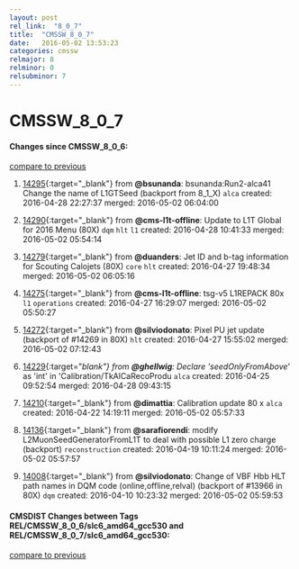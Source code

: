 ```yaml
---
layout: post
rel_link:  "8_0_7"
title:  "CMSSW_8_0_7"
date:   2016-05-02 13:53:23
categories: cmssw
relmajor: 8
relminor: 0
relsubminor: 7
---
```


# CMSSW_8_0_7
#### Changes since CMSSW_8_0_6:

[compare to previous](https://github.com/cms-sw/cmssw/compare/CMSSW_8_0_6...CMSSW_8_0_7)



1. [14295](http://github.com/cms-sw/cmssw/pull/14295){:target="_blank"}  from **@bsunanda**: bsunanda:Run2-alca41 Change the name of L1GTSeed (backport from 8_1_X) `alca`  created: 2016-04-28 22:27:37 merged: 2016-05-02 06:04:00

2. [14290](http://github.com/cms-sw/cmssw/pull/14290){:target="_blank"}  from **@cms-l1t-offline**: Update to L1T Global for 2016 Menu (80X) `dqm`  `hlt`  `l1`  created: 2016-04-28 10:41:33 merged: 2016-05-02 05:54:14

3. [14279](http://github.com/cms-sw/cmssw/pull/14279){:target="_blank"}  from **@duanders**: Jet ID and b-tag information for Scouting Calojets (80X) `core`  `hlt`  created: 2016-04-27 19:48:34 merged: 2016-05-02 06:05:16

4. [14275](http://github.com/cms-sw/cmssw/pull/14275){:target="_blank"}  from **@cms-l1t-offline**: tsg-v5 L1REPACK 80x `l1`  `operations`  created: 2016-04-27 16:29:07 merged: 2016-05-02 05:50:27

5. [14272](http://github.com/cms-sw/cmssw/pull/14272){:target="_blank"}  from **@silviodonato**:  Pixel PU jet update (backport of #14269 in 80X) `hlt`  created: 2016-04-27 15:55:02 merged: 2016-05-02 07:12:43

6. [14229](http://github.com/cms-sw/cmssw/pull/14229){:target="_blank"}  from **@ghellwig**: Declare 'seedOnlyFromAbove_' as 'int' in 'Calibration/TkAlCaRecoProdu `alca`  created: 2016-04-25 09:52:54 merged: 2016-04-28 09:43:15

7. [14210](http://github.com/cms-sw/cmssw/pull/14210){:target="_blank"}  from **@dimattia**: Calibration update 80 x `alca`  created: 2016-04-22 14:19:11 merged: 2016-05-02 05:57:33

8. [14136](http://github.com/cms-sw/cmssw/pull/14136){:target="_blank"}  from **@sarafiorendi**: modify L2MuonSeedGeneratorFromL1T to deal with possible L1 zero charge (backport) `reconstruction`  created: 2016-04-19 10:11:24 merged: 2016-05-02 05:57:57

9. [14008](http://github.com/cms-sw/cmssw/pull/14008){:target="_blank"}  from **@silviodonato**: Change of VBF Hbb HLT path names in DQM code (online,offline,relval) (backport of #13966 in 80X) `dqm`  created: 2016-04-10 10:23:32 merged: 2016-05-02 05:59:53

#### CMSDIST Changes between Tags REL/CMSSW_8_0_6/slc6_amd64_gcc530 and REL/CMSSW_8_0_7/slc6_amd64_gcc530:

[compare to previous](https://github.com/cms-sw/cmsdist/compare/REL/CMSSW_8_0_6/slc6_amd64_gcc530...REL/CMSSW_8_0_7/slc6_amd64_gcc530)


